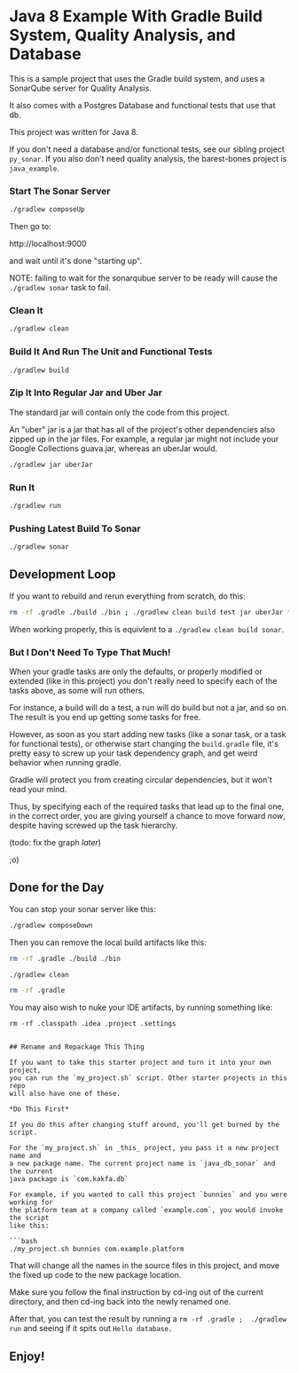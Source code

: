 # Java 8 Example With Gradle Build System, Quality Analysis, and Database

This is a sample project that uses the Gradle build system,
and uses a SonarQube server for Quality Analysis.

It also comes with a Postgres Database and functional tests that use that db.

This project was written for Java 8.

If you don't need a database and/or functional tests, see our sibling project `py_sonar`.
If you also don't need quality analysis, the barest-bones project is `java_example`.


### Start The Sonar Server

```bash
./gradlew composeUp
```

Then go to:

  http://localhost:9000

and wait until it's done "starting up".

NOTE: failing to wait for the sonarqubue server to be ready will cause the `./gradlew sonar` task to fail.


### Clean It

```bash
./gradlew clean
```

### Build It And Run The Unit and Functional Tests

```bash
./gradlew build
```

### Zip It Into Regular Jar and Uber Jar

The standard jar will contain only the code from this project.

An "uber" jar is a jar that has all of the project's other dependencies
also zipped up in the jar files. For example, a regular jar might not
include your Google Collections guava.jar, whereas an uberJar would.

```bash
./gradlew jar uberJar
```

### Run It

```bash
./gradlew run
```

### Pushing Latest Build To Sonar

```bash
./gradlew sonar
```


## Development Loop

If you want to rebuild and rerun everything from scratch, do this:

```bash
rm -rf .gradle ./build ./bin ; ./gradlew clean build test jar uberJar funcTest run sonar
```

When working properly, this is equivlent to a `./gradlew clean build sonar`.


### But I Don't Need To Type That Much!

When your gradle tasks are only the defaults, or properly modified or extended
(like in this project) you don't really need to specify each of the tasks above,
as some will run others.

For instance, a build will do a test, a run will do build but not a jar,
and so on. The result is you end up getting some tasks for free.

However, as soon as you start adding new tasks (like a sonar task, or a task for
functional tests), or otherwise start changing the `build.gradle` file, it's pretty
easy to screw up your task dependency graph, and get weird behavior when running gradle.

Gradle will protect you from creating circular dependencies, but it won't read your mind.

Thus, by specifying each of the required tasks that lead up to the final one,
in the correct order, you are giving yourself a chance to move forward _now_,
despite having screwed up the task hierarchy.

(todo: fix the graph _later_)

;o)


## Done for the Day

You can stop your sonar server like this:
```bash
./gradlew composeDown
```

Then you can remove the local build artifacts like this:
```bash
rm -rf .gradle ./build ./bin

./gradlew clean

rm -rf .gradle
```

You may also wish to nuke your IDE artifacts, by running something like:
```
rm -rf .classpath .idea .project .settings


## Rename and Repackage This Thing

If you want to take this starter project and turn it into your own project,
you can run the `my_project.sh` script. Other starter projects in this repo
will also have one of these.

*Do This First*

If you do this after changing stuff around, you'll get burned by the script.

For the `my_project.sh` in _this_ project, you pass it a new project name and
a new package name. The current project name is `java_db_sonar` and the current
java package is `com.kakfa.db`

For example, if you wanted to call this project `bunnies` and you were working for
the platform team at a company called `example.com`, you would invoke the script
like this:

```bash
./my_project.sh bunnies com.example.platform
```

That will change all the names in the source files in this project,
and move the fixed up code to the new package location.

Make sure you follow the final instruction by cd-ing out of the current directory,
and then cd-ing back into the newly renamed one.

After that, you can test the result by running a `rm -rf .gradle ;  ./gradlew run`
and seeing if it spits out `Hello database.`


## Enjoy!
